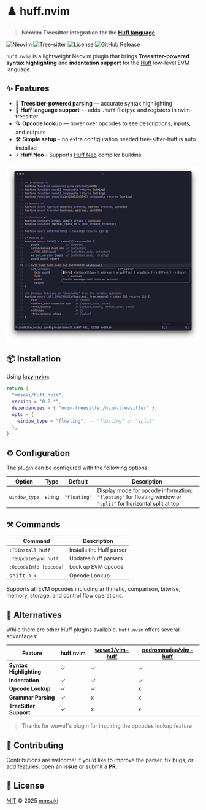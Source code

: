 # ♟️ huff.nvim

> **Neovim Treesitter integration for the [Huff language](https://docs.huff.sh/)**

[![Neovim](https://img.shields.io/badge/Neovim-0.9+-57A143?style=flat\&logo=neovim)](https://neovim.io)
[![Tree-sitter](https://img.shields.io/badge/Tree--sitter-Supported-blue?style=flat)](https://tree-sitter.github.io/tree-sitter/)
[![License](https://img.shields.io/github/license/mmsaki/huff.nvim?color=blue)](LICENSE)
[![GitHub Release](https://img.shields.io/github/v/release/mmsaki/huff.nvim)](https://github.com/mmsaki/huff.nvim/releases)

`huff.nvim` is a lightweight Neovim plugin that brings **Treesitter-powered syntax highlighting** and **indentation support** for the [Huff](https://docs.huff.sh/) low-level EVM language.

## ✨ Features

* 🧩 **Treesitter-powered parsing** — accurate syntax highlighting
* 📜 **Huff language support** — adds `.huff` filetpye and registers in nvim-treesitter
* 🔍 **Opcode lookup** — hover over opcodes to see descriptions, inputs, and outputs
* 🛠️ **Simple setup** - no extra configuration needed tree-sitter-huff is auto installed
* ⚡️ **Huff Neo** - Supports [Huff Neo](https://github.com/cakevm/huff-neo) compiler buildins

![screenshot](./img/screenshot.png)

## 📦 Installation

Using **[lazy.nvim](https://github.com/folke/lazy.nvim)**:

```lua
return {
  "mmsaki/huff.nvim",
  version = "0.2.*",
  dependencies = { "nvim-treesitter/nvim-treesitter" },
  opts = {
    window_type = "floating", -- "floating" or "split"
  },
}
```

## ⚙️ Configuration

The plugin can be configured with the following options:

| Option        | Type   | Default      | Description |
| ------------- | ------ | ------------ | ----------- |
| `window_type` | string | `"floating"` | Display mode for opcode information: `"floating"` for floating window or `"split"` for horizontal split at top |

## ⚒️ Commands

| Command                         | Description              |
| ------------------------------- | ------------------------ |
| `:TSInstall huff`               | Installs the Huff parser |
| `:TSUpdateSync huff`            | Updates huff parsers     |
| `:OpcodeInfo [opcode]`          | Look up EVM opcode       |
| <kbd>shift</kbd> → <kbd>k</kbd> | Opcode Lookup            |

Supports all EVM opcodes including arithmetic, comparison, bitwise, memory, storage, and control flow operations.

## 🔄 Alternatives

While there are other Huff plugins available, `huff.nvim` offers several advantages:

| Feature | huff.nvim | [wuwe1/vim-huff](https://github.com/wuwe1/vim-huff) | [pedrommaiaa/vim-huff](https://github.com/pedrommaiaa/vim-huff) |
| ----------------------- | - | - | - |
| **Syntax Highlighting** | ✓ | ✓ | ✓ |
| **Indentation**         | ✓ | ✓ | ✓ |
| **Opcode Lookup**       | ✓ | ✓ | x |
| **Grammar Parsing**     | ✓ | x | x |
| **TreeSitter Support**  | ✓ | x | x |

> Thanks for wuwe1's plugin for inspiring the opcodes lookup feature

## 🤝 Contributing

Contributions are welcome!
If you’d like to improve the parser, fix bugs, or add features, open an **issue** or submit a **PR**.

## 📜 License

[MIT](LICENSE) © 2025 [mmsaki](https://github.com/mmsaki)
